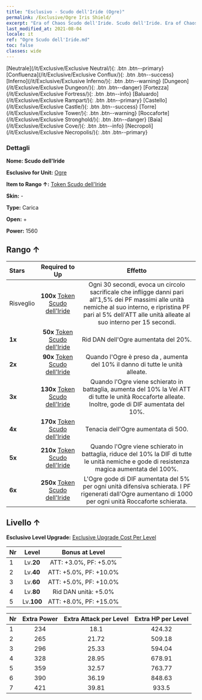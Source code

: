 ```yaml
---
title: "Esclusivo - Scudo dell'Iride (Ogre)"
permalink: /Exclusive/Ogre Iris Shield/
excerpt: "Era of Chaos Scudo dell'Iride. Scudo dell'Iride. Era of Chaos Esclusivo Scudo dell'Iride. Ogre Esclusivo."
last_modified_at: 2021-08-04
locale: it
ref: "Ogre Scudo dell'Iride.md"
toc: false
classes: wide
---
```

 [Neutrale](/it/Exclusive/Exclusive Neutral/){: .btn .btn--primary} [Confluenza](/it/Exclusive/Exclusive Conflux/){: .btn .btn--success} [Inferno](/it/Exclusive/Exclusive Inferno/){: .btn .btn--warning} [Dungeon](/it/Exclusive/Exclusive Dungeon/){: .btn .btn--danger} [Fortezza](/it/Exclusive/Exclusive Fortress/){: .btn .btn--info} [Baluardo](/it/Exclusive/Exclusive Rampart/){: .btn .btn--primary} [Castello](/it/Exclusive/Exclusive Castle/){: .btn .btn--success} [Torre](/it/Exclusive/Exclusive Tower/){: .btn .btn--warning} [Roccaforte](/it/Exclusive/Exclusive Stronghold/){: .btn .btn--danger} [Baia](/it/Exclusive/Exclusive Cove/){: .btn .btn--info} [Necropoli](/it/Exclusive/Exclusive Necropolis/){: .btn .btn--primary} 

### Dettagli
 **Nome: Scudo dell'Iride** 

 **Esclusivo for Unit:** [Ogre](/it/units/Ogre/) 

 **Item to Rango ↑:** [Token Scudo dell'Iride](/ItemsIT/con_913/)

 **Skin:** -

 **Type:** Carica

 **Open:** +

 **Power:** 1560

## Rango ↑

  |     Stars    |  Required to Up | Effetto |
  |:-------------|:---------------:|:---------------:|
  |  Risveglio  | **100x** [Token Scudo dell'Iride](/ItemsIT/con_913/) | Ogni 30 secondi, evoca un circolo sacrificale che infligge danni pari all'1,5% dei PF massimi alle unità nemiche al suo interno, e ripristina PF pari al 5% dell'ATT alle unità alleate al suo interno per 15 secondi. |
  | **1x** <i class="fas fa-star"/> | **50x** [Token Scudo dell'Iride](/ItemsIT/con_913/) | Rid DAN dell'Ogre aumentata del 20%. |
  | **2x** <i class="fas fa-star"/> | **90x** [Token Scudo dell'Iride](/ItemsIT/con_913/) | Quando l'Ogre è preso da <Raptus>, aumenta del 10% il danno di tutte le unità alleate. |
  | **3x** <i class="fas fa-star"/> | **130x** [Token Scudo dell'Iride](/ItemsIT/con_913/) | Quando l'Ogre viene schierato in battaglia, aumenta del 10% la Vel ATT di tutte le unità Roccaforte alleate. Inoltre, gode di DIF aumentata del 10%. |
  | **4x** <i class="fas fa-star"/> | **170x** [Token Scudo dell'Iride](/ItemsIT/con_913/) | Tenacia dell'Ogre aumentata di 500. |
  | **5x** <i class="fas fa-star"/> | **210x** [Token Scudo dell'Iride](/ItemsIT/con_913/) | Quando l'Ogre viene schierato in battaglia, riduce del 10% la DIF di tutte le unità nemiche e gode di resistenza magica aumentata del 100%. |
  | **6x** <i class="fas fa-star"/> | **250x** [Token Scudo dell'Iride](/ItemsIT/con_913/) | L'Ogre gode di DIF aumentata del 5% per ogni unità difensiva schierata. I PF rigenerati dall'Ogre aumentano di 1000 per ogni unità Roccaforte schierata. |


## Livello ↑
 **Esclusivo Level Upgrade:** [Exclusive Upgrade Cost Per Level](/Exclusive/ExclusiveUpgradeCostPerLevel/)

  |  Nr  |   Level  | Bonus at Level |
  |:-----|:--------:|:--------------:|
  | 1 | Lv.**20** | ATT: +3.0%, PF: +5.0% |
  | 2 | Lv.**40** | ATT: +5.0%, PF: +10.0% |
  | 3 | Lv.**60** | ATT: +5.0%, PF: +10.0% |
  | 4 | Lv.**80** | Rid DAN unità: +5.0% |
  | 5 | Lv.**100** | ATT: +8.0%, PF: +15.0% |


  |  Nr  |  Extra Power | Extra Attack per Level | Extra HP per Level |
  |:-----|:--------:|:--------:|:--------:|
  | 1 | 234 | 18.1 | 424.32 |
  | 2 | 265 | 21.72 | 509.18 |
  | 3 | 296 | 25.33 | 594.04 |
  | 4 | 328 | 28.95 | 678.91 |
  | 5 | 359 | 32.57 | 763.77 |
  | 6 | 390 | 36.19 | 848.63 |
  | 7 | 421 | 39.81 | 933.5 |


